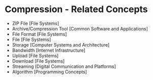 # Compression - Related Concepts

- ZIP File [File Systems]
- Archive/Compression Tool [Common Software and Applications]
- File Format [File Systems]
- File [File Systems]
- Storage [Computer Systems and Architecture]
- Bandwidth [Internet Infrastructure]
- Upload [File Systems]
- Download [File Systems]
- Streaming [Digital Communication and Platforms]
- Algorithm [Programming Concepts]

